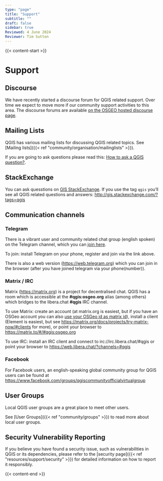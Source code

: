 ```yaml
---
type: "page"
title: "Support"
subtitle: ""
draft: false
sidebar: true
Reviewed: 4 June 2024
Reviewer: Tim Sutton
---
```


{{< content-start  >}}

# Support

## Discourse

We have recently started a discourse forum for QGIS related support. Over time we expect to move more if our community support activities to this area. The discourse forums are available [on the OSGEO hosted discourse page](https://discourse.osgeo.org/tag/qgis).

## Mailing Lists

QGIS has various mailing lists for discussing QGIS related topics. See [Mailing lists]({{< ref "community/organisation/mailinglists" >}}).

If you are going to ask questions please read this: [How to ask a QGIS question?](faq/#how-to-ask-a-qgis-question).

## StackExchange

You can ask quesstions on [GIS StackExchange](http://gis.stackexchange.com). If you use the tag `qgis` you’ll see all QGIS related questions and answers: http://gis.stackexchange.com/?tags=qgis

## Communication channels

### Telegram

There is a vibrant user and community related chat group (english spoken) on the Telegram channel, which you can [join here](https://t.me/joinchat/Aq2V5RPoxYYhXqUPoxRWPQ).

To join: install Telegram on your phone, register and join via the link above.

There is also a web version (https://web.telegram.org) which you can join in the browser (after you have joined telegram via your phone(number)).

### Matrix / IRC

Matrix (https://matrix.org) is a project for decentralised chat. QGIS has a room which is accessible at the **#qgis:osgeo.org** alias (among others) which bridges to the libera.chat **#qgis** IRC channel.

To use Matrix: create an account (at matrix.org is easiest, but if you have an OSGeo account you can also [use your OSGeo id as matrix id](https://wiki.osgeo.org/wiki/Matrix#Connecting_to_the_OSGeo_Matrix_Homeserver)), install a client (Element is easiest, but see https://matrix.org/docs/projects/try-matrix-now/#clients for more), or point your browser to https://matrix.to/#/#qgis:osgeo.org

To use IRC: install an IRC client and connect to irc://irc.libera.chat/#qgis or point your browser to https://web.libera.chat/?channels=#qgis

### Facebook

For Facebook users, an english-speaking global community group for QGIS users can be found at https://www.facebook.com/groups/qgiscommunityofficialvirtualgroup

## User Groups

Local QGIS user groups are a great place to meet other users.

See [User Groups]({{< ref "community/groups" >}}) to read more about local user groups.

## Security Vulnerability Reporting

If you believe you have found a security issue, such as vulnerabilities in QGIS or its dependencies, please refer to the [security page]({{< ref "resources/support/security" >}}) for detailed information on how to report it responsibly.

{{< content-end >}}


